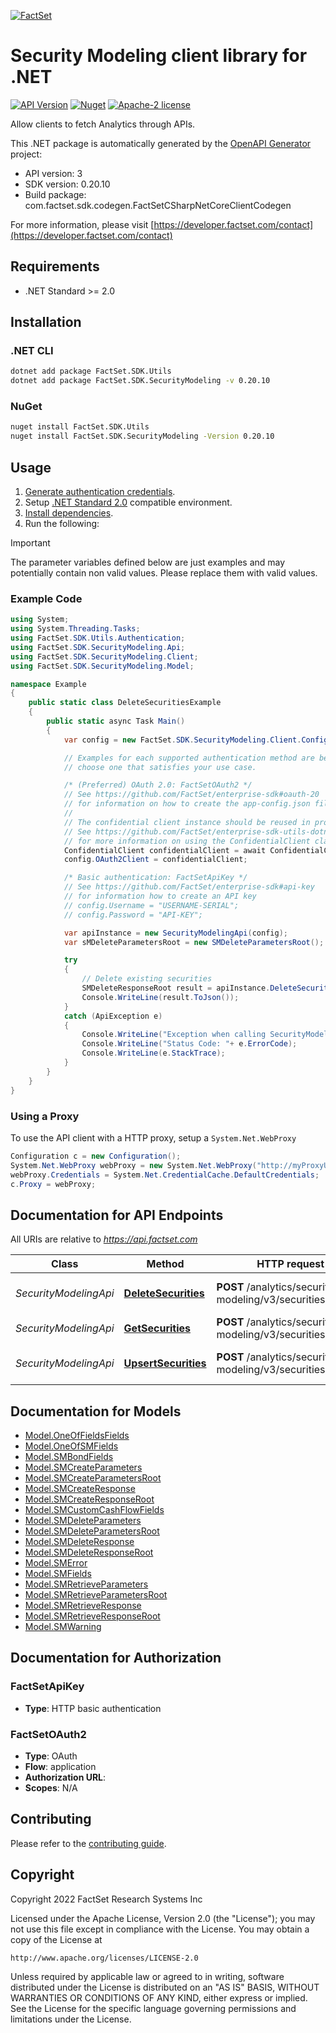 [![FactSet](https://raw.githubusercontent.com/factset/enterprise-sdk/main/docs/images/factset-logo.svg)](https://www.factset.com)

# Security Modeling client library for .NET

[![API Version](https://img.shields.io/badge/api-v3-blue)](https://developer.factset.com/api-catalog/)
[![Nuget](https://img.shields.io/nuget/v/FactSet.SDK.SecurityModeling)](https://www.nuget.org/packages/FactSet.SDK.SecurityModeling)
[![Apache-2 license](https://img.shields.io/badge/license-Apache2-brightgreen.svg)](https://www.apache.org/licenses/LICENSE-2.0)

Allow clients to fetch Analytics through APIs.

This .NET package is automatically generated by the [OpenAPI Generator](https://openapi-generator.tech) project:

- API version: 3
- SDK version: 0.20.10
- Build package: com.factset.sdk.codegen.FactSetCSharpNetCoreClientCodegen

For more information, please visit [https://developer.factset.com/contact](https://developer.factset.com/contact)

## Requirements

* .NET Standard >= 2.0

## Installation

### .NET CLI

```bash
dotnet add package FactSet.SDK.Utils
dotnet add package FactSet.SDK.SecurityModeling -v 0.20.10
```

### NuGet

```bash
nuget install FactSet.SDK.Utils
nuget install FactSet.SDK.SecurityModeling -Version 0.20.10
```

## Usage

1. [Generate authentication credentials](../../../../README.md#authentication).
2. Setup [.NET Standard 2.0](https://docs.microsoft.com/en-us/dotnet/standard/net-standard?tabs=net-standard-2-0) compatible environment.
3. [Install dependencies](#installation).
4. Run the following:

> [!IMPORTANT]
> The parameter variables defined below are just examples and may potentially contain non valid values. Please replace them with valid values.

### Example Code

```csharp
using System;
using System.Threading.Tasks;
using FactSet.SDK.Utils.Authentication;
using FactSet.SDK.SecurityModeling.Api;
using FactSet.SDK.SecurityModeling.Client;
using FactSet.SDK.SecurityModeling.Model;

namespace Example
{
    public static class DeleteSecuritiesExample
    {
        public static async Task Main()
        {
            var config = new FactSet.SDK.SecurityModeling.Client.Configuration();

            // Examples for each supported authentication method are below,
            // choose one that satisfies your use case.

            /* (Preferred) OAuth 2.0: FactSetOAuth2 */
            // See https://github.com/FactSet/enterprise-sdk#oauth-20
            // for information on how to create the app-config.json file
            //
            // The confidential client instance should be reused in production environments.
            // See https://github.com/FactSet/enterprise-sdk-utils-dotnet#authentication
            // for more information on using the ConfidentialClient class
            ConfidentialClient confidentialClient = await ConfidentialClient.CreateAsync("/path/to/app-config.json");
            config.OAuth2Client = confidentialClient;

            /* Basic authentication: FactSetApiKey */
            // See https://github.com/FactSet/enterprise-sdk#api-key
            // for information how to create an API key
            // config.Username = "USERNAME-SERIAL";
            // config.Password = "API-KEY";

            var apiInstance = new SecurityModelingApi(config);
            var sMDeleteParametersRoot = new SMDeleteParametersRoot(); // SMDeleteParametersRoot |  (optional) 

            try
            {
                // Delete existing securities
                SMDeleteResponseRoot result = apiInstance.DeleteSecurities(sMDeleteParametersRoot);
                Console.WriteLine(result.ToJson());
            }
            catch (ApiException e)
            {
                Console.WriteLine("Exception when calling SecurityModelingApi.DeleteSecurities: " + e.Message );
                Console.WriteLine("Status Code: "+ e.ErrorCode);
                Console.WriteLine(e.StackTrace);
            }
        }
    }
}
```

### Using a Proxy

To use the API client with a HTTP proxy, setup a `System.Net.WebProxy`

```csharp
Configuration c = new Configuration();
System.Net.WebProxy webProxy = new System.Net.WebProxy("http://myProxyUrl:80/");
webProxy.Credentials = System.Net.CredentialCache.DefaultCredentials;
c.Proxy = webProxy;
```

## Documentation for API Endpoints

All URIs are relative to *https://api.factset.com*

Class | Method | HTTP request | Description
------------ | ------------- | ------------- | -------------
*SecurityModelingApi* | [**DeleteSecurities**](https://github.com/FactSet/enterprise-sdk/tree/main/code/dotnet/SecurityModeling/v3/docs/SecurityModelingApi.md#deletesecurities) | **POST** /analytics/security-modeling/v3/securities/delete | Delete existing securities
*SecurityModelingApi* | [**GetSecurities**](https://github.com/FactSet/enterprise-sdk/tree/main/code/dotnet/SecurityModeling/v3/docs/SecurityModelingApi.md#getsecurities) | **POST** /analytics/security-modeling/v3/securities/retrieve | Get existing securities
*SecurityModelingApi* | [**UpsertSecurities**](https://github.com/FactSet/enterprise-sdk/tree/main/code/dotnet/SecurityModeling/v3/docs/SecurityModelingApi.md#upsertsecurities) | **POST** /analytics/security-modeling/v3/securities/upsert | Create or update securities


## Documentation for Models

 - [Model.OneOfFieldsFields](https://github.com/FactSet/enterprise-sdk/tree/main/code/dotnet/SecurityModeling/v3/docs/OneOfFieldsFields.md)
 - [Model.OneOfSMFields](https://github.com/FactSet/enterprise-sdk/tree/main/code/dotnet/SecurityModeling/v3/docs/OneOfSMFields.md)
 - [Model.SMBondFields](https://github.com/FactSet/enterprise-sdk/tree/main/code/dotnet/SecurityModeling/v3/docs/SMBondFields.md)
 - [Model.SMCreateParameters](https://github.com/FactSet/enterprise-sdk/tree/main/code/dotnet/SecurityModeling/v3/docs/SMCreateParameters.md)
 - [Model.SMCreateParametersRoot](https://github.com/FactSet/enterprise-sdk/tree/main/code/dotnet/SecurityModeling/v3/docs/SMCreateParametersRoot.md)
 - [Model.SMCreateResponse](https://github.com/FactSet/enterprise-sdk/tree/main/code/dotnet/SecurityModeling/v3/docs/SMCreateResponse.md)
 - [Model.SMCreateResponseRoot](https://github.com/FactSet/enterprise-sdk/tree/main/code/dotnet/SecurityModeling/v3/docs/SMCreateResponseRoot.md)
 - [Model.SMCustomCashFlowFields](https://github.com/FactSet/enterprise-sdk/tree/main/code/dotnet/SecurityModeling/v3/docs/SMCustomCashFlowFields.md)
 - [Model.SMDeleteParameters](https://github.com/FactSet/enterprise-sdk/tree/main/code/dotnet/SecurityModeling/v3/docs/SMDeleteParameters.md)
 - [Model.SMDeleteParametersRoot](https://github.com/FactSet/enterprise-sdk/tree/main/code/dotnet/SecurityModeling/v3/docs/SMDeleteParametersRoot.md)
 - [Model.SMDeleteResponse](https://github.com/FactSet/enterprise-sdk/tree/main/code/dotnet/SecurityModeling/v3/docs/SMDeleteResponse.md)
 - [Model.SMDeleteResponseRoot](https://github.com/FactSet/enterprise-sdk/tree/main/code/dotnet/SecurityModeling/v3/docs/SMDeleteResponseRoot.md)
 - [Model.SMError](https://github.com/FactSet/enterprise-sdk/tree/main/code/dotnet/SecurityModeling/v3/docs/SMError.md)
 - [Model.SMFields](https://github.com/FactSet/enterprise-sdk/tree/main/code/dotnet/SecurityModeling/v3/docs/SMFields.md)
 - [Model.SMRetrieveParameters](https://github.com/FactSet/enterprise-sdk/tree/main/code/dotnet/SecurityModeling/v3/docs/SMRetrieveParameters.md)
 - [Model.SMRetrieveParametersRoot](https://github.com/FactSet/enterprise-sdk/tree/main/code/dotnet/SecurityModeling/v3/docs/SMRetrieveParametersRoot.md)
 - [Model.SMRetrieveResponse](https://github.com/FactSet/enterprise-sdk/tree/main/code/dotnet/SecurityModeling/v3/docs/SMRetrieveResponse.md)
 - [Model.SMRetrieveResponseRoot](https://github.com/FactSet/enterprise-sdk/tree/main/code/dotnet/SecurityModeling/v3/docs/SMRetrieveResponseRoot.md)
 - [Model.SMWarning](https://github.com/FactSet/enterprise-sdk/tree/main/code/dotnet/SecurityModeling/v3/docs/SMWarning.md)


## Documentation for Authorization


### FactSetApiKey

- **Type**: HTTP basic authentication


### FactSetOAuth2

- **Type**: OAuth
- **Flow**: application
- **Authorization URL**: 
- **Scopes**: N/A


## Contributing

Please refer to the [contributing guide](../../../../CONTRIBUTING.md).

## Copyright

Copyright 2022 FactSet Research Systems Inc

Licensed under the Apache License, Version 2.0 (the "License");
you may not use this file except in compliance with the License.
You may obtain a copy of the License at

    http://www.apache.org/licenses/LICENSE-2.0

Unless required by applicable law or agreed to in writing, software
distributed under the License is distributed on an "AS IS" BASIS,
WITHOUT WARRANTIES OR CONDITIONS OF ANY KIND, either express or implied.
See the License for the specific language governing permissions and
limitations under the License.
